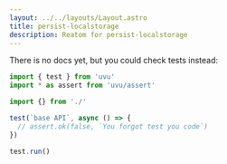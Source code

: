 ```yaml
---
layout: ../../layouts/Layout.astro
title: persist-localstorage
description: Reatom for persist-localstorage
---  
```


There is no docs yet, but you could check tests instead:
```ts
import { test } from 'uvu'
import * as assert from 'uvu/assert'

import {} from './'

test(`base API`, async () => {
  // assert.ok(false, `You forgot test you code`)
})

test.run()

```
